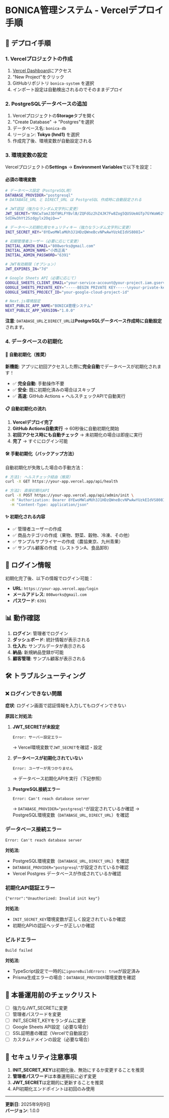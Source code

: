 # BONICA管理システム - Vercelデプロイ手順

## 🚀 デプロイ手順

### 1. Vercelプロジェクトの作成
1. [Vercel Dashboard](https://vercel.com/dashboard)にアクセス
2. "New Project"をクリック
3. GitHubリポジトリ `bonica-system` を選択
4. インポート設定は自動検出されるのでそのままデプロイ

### 2. PostgreSQLデータベースの追加
1. Vercelプロジェクトの**Storage**タブを開く
2. "Create Database" → "Postgres"を選択
3. データベース名: `bonica-db`
4. リージョン: **Tokyo (hnd1)** を選択
5. 作成完了後、環境変数が自動設定される

### 3. 環境変数の設定
Vercelプロジェクトの**Settings** → **Environment Variables**で以下を設定：

#### 必須の環境変数
```bash
# データベース設定（PostgreSQL用）
DATABASE_PROVIDER="postgresql"
# DATABASE_URL と DIRECT_URL は PostgreSQL 作成時に自動設定される

# JWT認証（強力なランダム文字列に変更）
JWT_SECRET="RNCw7amJ3Df9RLFYBvlB/ZQFdGz2hZ4JK7Fw8Zog5QUSUeAGTp7GYWaW62t7E7Iy
SdIHw3hYt2Szdgylx2OqiQ=="

# データベース初期化用セキュリティキー（強力なランダム文字列に変更）
INIT_SECRET_KEY="8YEwoMWlaMUh3J1HDzQWneBcvNPwAwYUzkEIdVS808I="

# 初期管理者ユーザー（必要に応じて変更）
INITIAL_ADMIN_EMAIL="808works@gmail.com"
INITIAL_ADMIN_NAME="小西正高"
INITIAL_ADMIN_PASSWORD="6391"

# JWT有効期限（オプション）
JWT_EXPIRES_IN="7d"

# Google Sheets API（必要に応じて）
GOOGLE_SHEETS_CLIENT_EMAIL="your-service-account@your-project.iam.gserviceaccount.com"
GOOGLE_SHEETS_PRIVATE_KEY="-----BEGIN PRIVATE KEY-----\nyour-private-key-here\n-----END PRIVATE KEY-----"
GOOGLE_SHEETS_PROJECT_ID="your-google-cloud-project-id"

# Next.js環境設定
NEXT_PUBLIC_APP_NAME="BONICA管理システム"
NEXT_PUBLIC_APP_VERSION="1.0.0"
```

**注意**: `DATABASE_URL`と`DIRECT_URL`は**PostgreSQLデータベース作成時に自動設定**されます。

### 4. データベースの初期化

#### 🚀 **自動初期化（推奨）**
**新機能**: アプリに初回アクセスした際に**完全自動**でデータベースが初期化されます！

- ✅ **完全自動**: 手動操作不要
- ✅ **安全**: 既に初期化済みの場合はスキップ
- ✅ **高速**: GitHub Actions + ヘルスチェックAPIで自動実行

#### 📋 自動初期化の流れ
1. **Vercelデプロイ完了**
2. **GitHub Actions自動実行** → 60秒後に自動初期化開始
3. **初回アクセス時にも自動チェック** → 未初期化の場合は即座に実行
4. **完了** → すぐにログイン可能

#### 🛠 手動初期化（バックアップ方法）
自動初期化が失敗した場合の手動方法：

```bash
# 方法1: ヘルスチェック経由（推奨）
curl -X GET https://your-app.vercel.app/api/health

# 方法2: 直接初期化API
curl -X POST https://your-app.vercel.app/api/admin/init \
  -H "Authorization: Bearer 8YEwoMWlaMUh3J1HDzQWneBcvNPwAwYUzkEIdVS808I=" \
  -H "Content-Type: application/json"
```

#### ✨ 初期化される内容
- ✅ 管理者ユーザーの作成
- ✅ 商品カテゴリの作成（果物、野菜、穀物、冷凍、その他）
- ✅ サンプルサプライヤーの作成（農協東京、九州青果）
- ✅ サンプル顧客の作成（レストランA、食品卸B）

## 🔐 ログイン情報

初期化完了後、以下の情報でログイン可能：

- **URL**: `https://your-app.vercel.app/login`
- **メールアドレス**: `808works@gmail.com`
- **パスワード**: `6391`

## 📊 動作確認

1. **ログイン**: 管理者でログイン
2. **ダッシュボード**: 統計情報が表示される
3. **仕入れ**: サンプルデータが表示される
4. **納品**: 新規納品登録が可能
5. **顧客管理**: サンプル顧客が表示される

## 🛠 トラブルシューティング

### ❌ ログインできない問題
**症状**: ログイン画面で認証情報を入力してもログインできない

**原因と対処法**:
1. **JWT_SECRETが未設定**
   ```
   Error: サーバー設定エラー
   ```
   → Vercel環境変数で`JWT_SECRET`を確認・設定

2. **データベースが初期化されていない**
   ```
   Error: ユーザーが見つかりません
   ```
   → データベース初期化APIを実行（下記参照）

3. **PostgreSQL接続エラー**
   ```
   Error: Can't reach database server
   ```
   → `DATABASE_PROVIDER="postgresql"`が設定されているか確認
   → PostgreSQL環境変数（`DATABASE_URL`, `DIRECT_URL`）を確認

### データベース接続エラー
```
Error: Can't reach database server
```
**対処法**:
- PostgreSQL環境変数（`DATABASE_URL`, `DIRECT_URL`）を確認
- `DATABASE_PROVIDER="postgresql"`が設定されているか確認
- Vercel Postgres データベースが作成されているか確認

### 初期化API認証エラー
```
{"error":"Unauthorized: Invalid init key"}
```
**対処法**:
- `INIT_SECRET_KEY`環境変数が正しく設定されているか確認
- 初期化APIの認証ヘッダーが正しいか確認

### ビルドエラー
```
Build failed
```
**対処法**:
- TypeScript設定で一時的に`ignoreBuildErrors: true`が設定済み
- Prisma生成エラーの場合：`DATABASE_PROVIDER`環境変数を確認

## 🔧 本番運用前のチェックリスト

- [ ] 強力なJWT_SECRETに変更
- [ ] 管理者パスワードを変更
- [ ] INIT_SECRET_KEYをランダムに変更
- [ ] Google Sheets API設定（必要な場合）
- [ ] SSL証明書の確認（Vercelで自動設定）
- [ ] カスタムドメインの設定（必要な場合）

## 📝 セキュリティ注意事項

1. **INIT_SECRET_KEY**は初期化後、無効にするか変更することを推奨
2. **管理者パスワード**は本番運用前に必ず変更
3. **JWT_SECRET**は定期的に更新することを推奨
4. API初期化エンドポイントは初回のみ使用

---
**更新日**: 2025年9月9日  
**バージョン**: 1.0.0